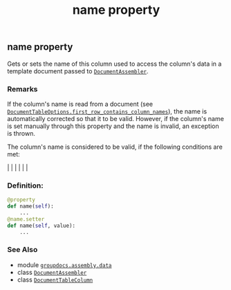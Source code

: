 ﻿---
title: name property
second_title: GroupDocs.Assembly for Python via .NET API References
description: 
type: docs
url: /python-net/groupdocs.assembly.data/documenttablecolumn/name/
is_root: false
weight: 50
---

## name property


Gets or sets the name of this column used to access the column's data in a template document passed to
[`DocumentAssembler`](/assembly/python-net/groupdocs.assembly/documentassembler).

### Remarks 


If the column's name is read from a document (see [`DocumentTableOptions.first_row_contains_column_names`](/assembly/python-net/groupdocs.assembly.data/documenttableoptions#first_row_contains_column_names)),
the name is automatically corrected so that it to be valid. However, if the column's name is set manually through
this property and the name is invalid, an exception is thrown.




The column's name is considered to be valid, if the following conditions are met:


|
|
 |
 |
 |
 |
### Definition:
```python
@property
def name(self):
    ...
@name.setter
def name(self, value):
    ...
```

### See Also
* module [`groupdocs.assembly.data`](../../)
* class [`DocumentAssembler`](/assembly/python-net/groupdocs.assembly/documentassembler)
* class [`DocumentTableColumn`](/assembly/python-net/groupdocs.assembly.data/documenttablecolumn)
